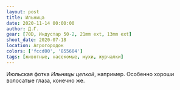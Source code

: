```yaml
---
layout: post
title: Ильница
date: 2020-11-14 00:00:00
author: Д.Г.
gear: [70D, Индустар 50-2, 21mm ext, 13mm ext]
shoot_date: 2020-07-18
location: Агрогородок
colors: ['fccd00', '855604']
tags: [животные, насекомые, мухи, журчалки]
---
```

Июльская фотка _Ильницы цепкой_, например. Особенно хороши волосатые глаза, конечно же.
